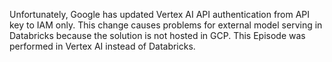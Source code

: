 Unfortunately, Google has updated Vertex AI API authentication from API key to IAM only. This change causes problems for external model serving in Databricks because the solution is not hosted in GCP. This Episode was performed in Vertex AI instead of Databricks.
